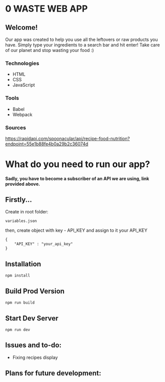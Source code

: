 # 0 WASTE WEB APP

## Welcome!
Our app was created to help you use all the leftovers or raw products you have. Simply type your ingredients to a search bar and hit enter! Take care of our planet and stop wasting your food :) 

### Technologies
* HTML
* CSS
* JavaScript

### Tools
* Babel
* Webpack

### Sources
https://rapidapi.com/spoonacular/api/recipe-food-nutrition?endpoint=55e1b88fe4b0a29b2c36074d

# What do you need to run our app?

#### Sadly, you have to become a subscriber of an API we are using, link provided above.

## Firstly... 
Create in root folder:
```
variables.json
```
then, create object with key - API_KEY and assign to it your API_KEY

```
{
    "API_KEY" : "your_api_key" 
}
```
## Installation

```
npm install
```

## Build Prod Version

```
npm run build
```

## Start Dev Server

```
npm run dev
```

## Issues and to-do:
* Fixing recipes display
## Plans for future development: